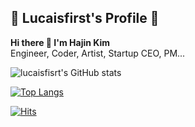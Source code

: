 ## 🖤 Lucaisfirst's Profile 🖤

**Hi there 👋 I'm Hajin Kim** <br>
Engineer, Coder, Artist, Startup CEO, PM...

![lucaisfisrt's GitHub stats](https://github-readme-stats.vercel.app/api?username=lucaisfirst&show_icons=true)

[![Top Langs](https://github-readme-stats.vercel.app/api/top-langs/?username=lucaisfirst&layout=compact&langs_count=10)](https://github.com/lucaisfirst/github-readme-stats)

[![Hits](https://hits.seeyoufarm.com/api/count/incr/badge.svg?url=https%3A%2F%2Fgithub.com%2Flucaisfirst&count_bg=%2379C83D&title_bg=%23555555&icon=&icon_color=%23E7E7E7&title=hits&edge_flat=false)](https://hits.seeyoufarm.com)
